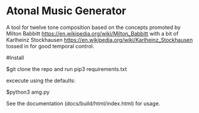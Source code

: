 # Atonal Music Generator

A tool for twelve tone composition based on the concepts promoted by Milton Babbitt https://en.wikipedia.org/wiki/Milton_Babbitt with a bit of Karlheinz Stockhausen https://en.wikipedia.org/wiki/Karlheinz_Stockhausen tossed in for good temporal control.


#Install

$git clone the repo and run pip3 requirements.txt

excecute using the defaults: 

$python3 amg.py

See the documentation (docs/build/html/index.html) for usage.

